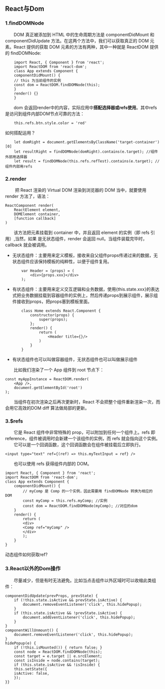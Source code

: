 ## React与Dom
### 1.findDOMNode
&emsp;&emsp;DOM 真正被添加到 HTML 中的生命周期方法是 componentDidMount 和 componentDidUpdate 方法。在这两个方法中，我们可以获取真正的 DOM 元素。React 提供的获取 DOM 元素的方法有两种，其中一种就是 ReactDOM 提供的 findDOMNode:
```
    import React, { Component } from 'react'; 
    import ReactDOM from 'react-dom'; 
    class App extends Component { 
    componentDidMount() { 
    // this 为当前组件的实例
    const dom = ReactDOM.findDOMNode(this); 
    } 
    render() {} 
    }
```
&emsp;&emsp;dom 会返回render中的内容，实际应用中**搭配选择器或refs使用**。其中refs是访问到组件内部DOM节点可靠的方法：
```
    this.refs.btn.style.color = 'red'
```
如何搭配运用？
```
    let domRight = document.getElementsByClassName('target-container')[0]
    let resultRight = findDOMNode(domRight).contains(e.target); //组件外部用选择器
    let result = findDOMNode(this.refs.refTest).contains(e.target); //组件内部用refs
```
### 2.render
&emsp;&emsp; 把 React 渲染的
Virtual DOM 渲染到浏览器的 DOM 当中，就要使用 render 方法了，语法：
```
ReactComponent render(
    ReactElement element,
    DOMElement container,
    [function callback]
)
```
&emsp;&emsp;该方法把元素挂载到 container 中，并且返回 element 的实例（即 refs 引用）,当然，如果
是无状态组件，render 会返回 null。当组件装载完毕时，callback 就会被调用。

- 无状态组件：主要用来定义模板，接收来自父组件props传递过来的数据，无状态组件应该保持模板的纯粹性，以便于组件复用。
    ```
        var Header = (props) = (
            <div>{props.xxx}</div>
        );
    ```
- 有状态组件：主要用来定义交互逻辑和业务数据，使用{this.state.xxx}的表达式把业务数据挂载到容器组件的实例上，然后传递props到展示组件，展示组件接收到props，把props塞到模板里面。
    ```
        class Home extends React.Component {
            constructor(props) {
                super(props);
            };
            render() {
                return (
                    <Header title={}/>
                )
            }
        }
    ```
- 有状态组件也可以叫做容器组件，无状态组件也可以叫做展示组件

&emsp;&emsp;比如我们渲染了一个 App 组件到 root 节点下：
```
const myAppInstance = ReactDOM.render(
    <App />, 
    document.getElementById('root')
);
```
&emsp;&emsp;当组件在初次渲染之后再次更新时，React 不会把整个组件重新渲染一次，而会用它高效的DOM diff 算法做局部的更新。

### 3.$refs
&emsp;&emsp;它是 React 组件中非常特殊的 prop，可以附加到任何一个组件上。refs 即 reference，组件被调用时会新建一个该组件的实例，而 refs 就会指向这个实例。
&emsp;&emsp;它可以是一个回调函数，这个回调函数会在组件被挂载后立即执行。
```
<input type="text" ref={(ref) => this.myTextInput = ref} />
```
&emsp;&emsp;也可以使用 refs 获得组件内部的 DOM。
```
import React, { Component } from 'react';
import ReactDOM from 'react-dom';
class App extends Component {
    componentDidMount() {
        // myComp 是 Comp 的一个实例，因此需要用 findDOMNode 转换为相应的 DOM
        const myComp = this.refs.myComp; //实例
        const dom = ReactDOM.findDOMNode(myComp); //对应的dom
    }
    render() {
        return (
        <div>
        <Comp ref="myComp" />
        </div>
        );
    }
}
```
动态组件如何获取ref?
### 3.React以外的Dom操作
&emsp;&emsp;尽量减少，但是有时无法避免。比如当点击组件以外区域时可以收缩此类组件：
```
componentDidUpdate(prevProps, prevState) {
    if (!this.state.isActive && prevState.isActive) {
        document.removeEventListener('click', this.hidePopup);
    }
    if (this.state.isActive && !prevState.isActive) {
        document.addEventListener('click', this.hidePopup);
    }
}   
componentWillUnmount() {
    document.removeEventListener('click', this.hidePopup);
}
hidePopup(e) {
    if (!this.isMounted()) { return false; }
    const node = ReactDOM.findDOMNode(this);
    const target = e.target || e.srcElement;
    const isInside = node.contains(target);
    if (this.state.isActive && !isInside) {
    this.setState({
    isActive: false,
    });
}}
```